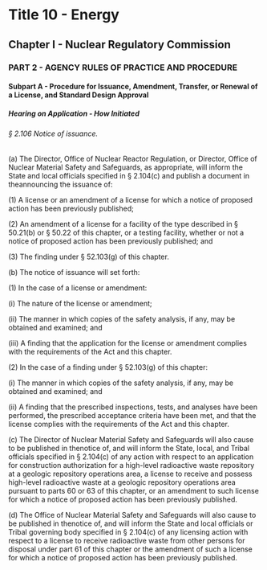 
# Title 10 - Energy
## Chapter I - Nuclear Regulatory Commission
### PART 2 - AGENCY RULES OF PRACTICE AND PROCEDURE
#### Subpart A - Procedure for Issuance, Amendment, Transfer, or Renewal of a License, and Standard Design Approval
##### Hearing on Application - How Initiated
###### § 2.106 Notice of issuance.

(a) The Director, Office of Nuclear Reactor Regulation, or Director, Office of Nuclear Material Safety and Safeguards, as appropriate, will inform the State and local officials specified in § 2.104(c) and publish a document in theannouncing the issuance of:

(1) A license or an amendment of a license for which a notice of proposed action has been previously published;

(2) An amendment of a license for a facility of the type described in § 50.21(b) or § 50.22 of this chapter, or a testing facility, whether or not a notice of proposed action has been previously published; and

(3) The finding under § 52.103(g) of this chapter.

(b) The notice of issuance will set forth:

(1) In the case of a license or amendment:

(i) The nature of the license or amendment;

(ii) The manner in which copies of the safety analysis, if any, may be obtained and examined; and

(iii) A finding that the application for the license or amendment complies with the requirements of the Act and this chapter.

(2) In the case of a finding under § 52.103(g) of this chapter:

(i) The manner in which copies of the safety analysis, if any, may be obtained and examined; and

(ii) A finding that the prescribed inspections, tests, and analyses have been performed, the prescribed acceptance criteria have been met, and that the license complies with the requirements of the Act and this chapter.

(c) The Director of Nuclear Material Safety and Safeguards will also cause to be published in thenotice of, and will inform the State, local, and Tribal officials specified in § 2.104(c) of any action with respect to an application for construction authorization for a high-level radioactive waste repository at a geologic repository operations area, a license to receive and possess high-level radioactive waste at a geologic repository operations area pursuant to parts 60 or 63 of this chapter, or an amendment to such license for which a notice of proposed action has been previously published.

(d) The Office of Nuclear Material Safety and Safeguards will also cause to be published in thenotice of, and will inform the State and local officials or Tribal governing body specified in § 2.104(c) of any licensing action with respect to a license to receive radioactive waste from other persons for disposal under part 61 of this chapter or the amendment of such a license for which a notice of proposed action has been previously published.
